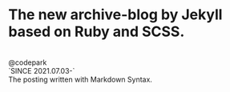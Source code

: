 # The new archive-blog by Jekyll based on Ruby and SCSS.
<br>
@codepark
<br>
`SINCE 2021.07.03-`
<br>
The posting written with Markdown Syntax.
